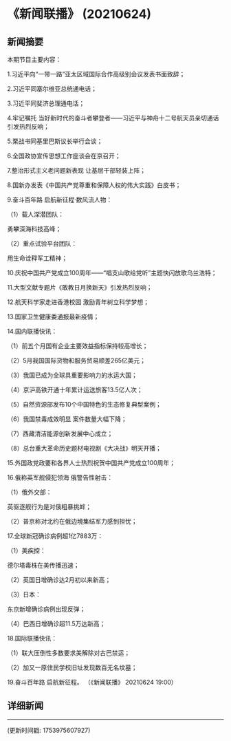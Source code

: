 # 《新闻联播》 (20210624)

## 新闻摘要

本期节目主要内容：


1.习近平向“一带一路”亚太区域国际合作高级别会议发表书面致辞；


2.习近平同塞尔维亚总统通电话；


3.习近平同斐济总理通电话；


4.牢记嘱托 当好新时代的奋斗者攀登者——习近平与神舟十二号航天员亲切通话引发热烈反响；


5.栗战书同基里巴斯议长举行会谈；


6.全国政协宣传思想工作座谈会在京召开；


7.整治形式主义老问题新表现 让基层干部轻装上阵；


8.国新办发表《中国共产党尊重和保障人权的伟大实践》白皮书；


9.奋斗百年路 启航新征程·数风流人物：


（1）载人深潜团队：

勇攀深海科技高峰；


（2）重点试验平台团队：

用生命诠释军工精神；


10.庆祝中国共产党成立100周年——“唱支山歌给党听”主题快闪放歌乌兰浩特；


11.大型文献专题片《敢教日月换新天》引发热烈反响；


12.航天科学家走进香港校园 激励青年树立科学梦想；


13.国家卫生健康委通报最新疫情；


14.国内联播快讯：


（1）前五个月国有企业主要效益指标保持较高增长；


（2）5月我国国际货物和服务贸易顺差265亿美元；


（3）我国已成为全球具重要影响力的水运大国；


（4）京沪高铁开通十年累计运送旅客13.5亿人次；


（5）自然资源部发布10个中国特色的生态修复典型案例；


（6）我国禁毒成效明显 案件数量大幅下降；


（7）西藏清洁能源创新发展中心成立；


（8）总台重大革命历史题材电视剧《大决战》明天开播；


15.外国政党政要和各界人士热烈祝贺中国共产党成立100周年；


16.俄称英军舰侵犯领海 俄警告性射击：


（1）俄外交部：

英驱逐舰行为是对俄粗暴挑衅；


（2）普京称对北约在俄边境集结军力感到担忧；


17.全球新冠确诊病例超1亿7883万：


（1）美疾控：

德尔塔毒株在美传播迅速；


（2）英国日增确诊达2月初以来新高；


（3）日本：

东京新增确诊病例出现反弹；


（4）巴西日增确诊超11.5万达新高；


18.国际联播快讯：


（1）联大压倒性多数要求美解除对古巴禁运；


（2）加又一原住民学校旧址发现数百无名坟墓；


19.奋斗百年路 启航新征程。
（《新闻联播》 20210624 19:00）

## 详细新闻

---

(更新时间戳: 1753975607927)

